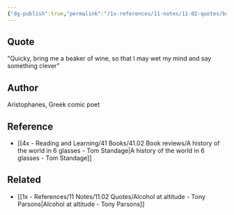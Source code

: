 ```yaml
---
{"dg-publish":true,"permalink":"/1x-references/11-notes/11-02-quotes/bring-me-a-beaker-of-wine-that-i-may-wet-my-mind-aritophanes/","title":"Bring me a beaker of wine that I may wet my mind - Aritophanes","created":"2023-08-21T13:57:49.295+03:00","updated":"2024-02-14T20:18:46.551+03:00"}
---
```



## Quote
"Quicky, bring me a beaker of wine, so that I may wet my mind and say something clever"

## Author
Aristophanes, Greek comic poet

## Reference
- [[4x - Reading and Learning/41 Books/41.02 Book reviews/A history of the world in 6 glasses - Tom Standage\|A history of the world in 6 glasses - Tom Standage]]

## Related
- [[1x - References/11 Notes/11.02 Quotes/Alcohol at altitude - Tony Parsons\|Alcohol at altitude - Tony Parsons]]
